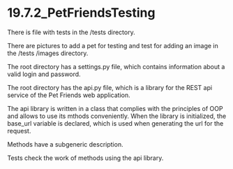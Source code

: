 # 19.7.2_PetFriendsTesting

There is file with tests in the /tests directory.  

There are pictures to add a pet for testing and test for adding an image in the /tests /images directory.

The root directory has a settings.py file, which contains information about a valid login and password.

The root directory has the api.py file, which is a library for the REST api service of the Pet Friends web application.

The api library is written in a class that complies with the principles of OOP and allows to use its mthods conveniently. When the library is initialized, the base_url variable is declared, which is used when generating the url for the request.

Methods have a subgeneric description.

Tests check the work of methods using the api library.
